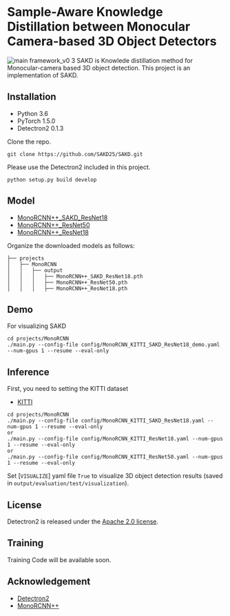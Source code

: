 # Sample-Aware Knowledge Distillation between Monocular Camera-based 3D Object Detectors
![main framework_v0 3](https://github.com/user-attachments/assets/d33e52d9-b7bf-48d2-b2d6-623690f0865f)
SAKD is Knowlede distillation method for Monocular-camera based 3D object detection. This project is an implementation of SAKD.



## Installation

* Python 3.6
* PyTorch 1.5.0 
* Detectron2 0.1.3


Clone the repo.
```
git clone https://github.com/SAKD25/SAKD.git
```

Please use the Detectron2 included in this project.
```
python setup.py build develop
```


## Model
* [MonoRCNN++_SAKD_ResNet18](https://drive.google.com/file/d/1xhHFEk5jpAjinyC_9a98yHQgZdhMkfEL/view?usp=sharing)
* [MonoRCNN++_ResNet50](https://drive.google.com/file/d/1WiPAvhNYNG510hpYseMvLm6Ko2LrmfHI/view?usp=sharing)
* [MonoRCNN++_ResNet18](https://drive.google.com/file/d/1aY2UYUclbXQoZTFjE3k5iCDEnpCYBdct/view?usp=sharing)

Organize the downloaded models as follows:
```
├── projects
│   ├── MonoRCNN
│   │   ├── output
│   │   │   ├── MonoRCNN++_SAKD_ResNet18.pth   
│   │   │   ├── MonoRCNN++_ResNet50.pth
│   │   │   ├── MonoRCNN++_ResNet18.pth
```

## Demo
For visualizing SAKD
```
cd projects/MonoRCNN
./main.py --config-file config/MonoRCNN_KITTI_SAKD_ResNet18_demo.yaml --num-gpus 1 --resume --eval-only
```


## Inference

First, you need to setting the KITTI dataset

* [KITTI](projects/KITTI/README.md)


```
cd projects/MonoRCNN
./main.py --config-file config/MonoRCNN_KITTI_SAKD_ResNet18.yaml --num-gpus 1 --resume --eval-only
or
./main.py --config-file config/MonoRCNN_KITTI_ResNet18.yaml --num-gpus 1 --resume --eval-only
or
./main.py --config-file config/MonoRCNN_KITTI_ResNet50.yaml --num-gpus 1 --resume --eval-only
```
Set [`VISUALIZE`] yaml file `True` to visualize 3D object detection results (saved in `output/evaluation/test/visualization`).

## License

Detectron2 is released under the [Apache 2.0 license](LICENSE).


## Training
Training Code will be available soon.



## Acknowledgement
* [Detectron2](https://github.com/facebookresearch/detectron2)
* [MonoRCNN++](https://github.com/Rock-100/MonoDet)

